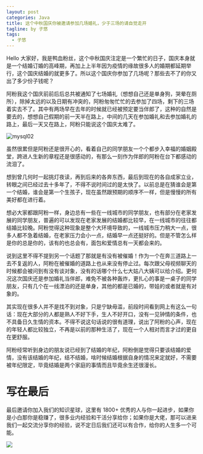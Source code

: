 ```yaml
---
layout: post
categories: Java
title: 这个中秋国庆你被邀请参加几场婚礼，少于三场的请自觉走开
tagline: by 子悠
tags: 
  - 子悠
---
```

Hello 大家好，我是鸭血粉丝，这个中秋国庆注定是一个繁忙的日子，国庆本身就是一个结婚订婚的高峰期，再加上上半年因为疫情的缘故很多人的婚期都延期举行，这个国庆结婚的就更多了。所以这个国庆你参加了几场呢？那些去不了的你又出了多少份子钱呢？

<!--more-->

阿粉我这个国庆前前后后总共被通知了七场婚礼（想想自己还是单身狗，哭晕在厕所），除掉太远的以及日期有冲突的，阿粉匆匆忙忙的去参加了四场，剩下的三场着实去不了。其中有两场早在去年的时候就已经被预定要当伴郎了，这种的自然是要去的，想想自己假期的前一天半在路上，中间的几天在参加婚礼和去参加婚礼的路上，最后一天又在路上，阿粉只能说这个国庆太难了。

![mysql02](/Users/zhuxiang/Documents/typora-images/mysql02-2253667.gif)

虽然很累但是阿粉还是很开心的，看着自己的同学朋友一个个都步入幸福的婚姻殿堂，跨进人生新的章程还是很感动的，有那么一刻作为伴郎的阿粉在台下都感动的流泪了。

想到曾几何时一起挑灯夜读，再到后来的各奔东西，最后到现在的各自成家立业，转眼之间已经过去十多年了，不得不说时间过的是太快了。以前总是在猜谁会是第一个结婚，谁会是第一个生孩子，现在虽然跟预期的顺序不一样，但是慢慢的所有美好都在进行着。

想必大家都跟阿粉一样，身边总有一些在一线城市的同学朋友，也有部分在老家发展的同学朋友，普遍的可以发现在老家发展的结婚都比较早，在一线城市的往往都结婚比较晚。阿粉觉得这种现象是整个大环境导致的，一线城市压力稍大一点，很多人都不急着结婚，在老家压力会小一点，结婚早一点还挺好的。但是不管怎么样是你的总是你的，该有的也总会有，面包和爱情总有一天都会来的。

说到这里不得不提到另一个话题了那就是有没有被催婚！作为一个在奔三道路上一去不复返的人，阿粉在被催婚的道路上也从来没有停止过。每次跟父母视频聊天的时候都会被问到有没有谈对象，没有的话哪个什么七大姑八大姨可以给介绍。更何况这次国庆还是参加婚礼当伴郎，难免不被各种轰炸，更扎心的事是一桌子的同学朋友，只有几个在一线漂泊的还是单身，其他的都是已婚的，带娃的或者就是有对象的。

其实现在很多人并不是找不到对象，只是宁缺毋滥，前段时间看到网上有这么一句话：现在大部分的人都是熟人不好下手，生人不好开口，没有一见钟情的条件，也不具备日久生情的资本。不得不说这句话说的很有道理，说出了阿粉的心声，现在的年轻人都比较独立，不再是以前的那种生活了，现在一个人相对而言才过的更自在更舒服。

阿粉经常听到身边的朋友说已经到了结婚的年纪，阿粉倒是觉得只要该结婚的爱情，没有该结婚的年纪，结不结婚，啥时候结婚根据自身的情况来定就好，不需要被年纪限定，毕竟结婚是两个家庭的事情而且毕竟余生还很漫长。

# 写在最后

最后邀请你加入我们的知识星球，这里有 1800+ 优秀的人与你一起进步，如果你是小白那你是稳赚了，很多业内经验和干活分享给你；如果你是大佬，那可以进来我们一起交流分享你的经验，说不定日后我们还可以有合作，给你的人生多一个可能。

![](http://www.justdojava.com/assets/images/2019/java/image_ziyou/子悠-知识星球.png)
